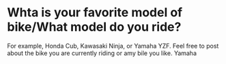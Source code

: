 # Whta is your favorite model of bike/What model do you ride?

For example, Honda Cub, Kawasaki Ninja, or Yamaha YZF.
Feel free to post about the bike you are currently riding or amy bile you like.
Yamaha
